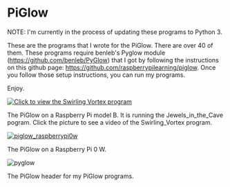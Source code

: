 # PiGlow
NOTE: I'm currently in the process of updating these programs to Python 3.

These are the programs that I wrote for the PiGlow. There are over 40 of them.
These programs require benleb's Pyglow module (https://github.com/benleb/PyGlow) that I got by following the instructions on this github page: 
https://github.com/raspberrypilearning/piglow. 
Once you follow those setup instructions, you can run my programs. 

Enjoy.

[![Click to view the Swirling Vortex program](https://user-images.githubusercontent.com/13591438/37532617-6b52247e-2937-11e8-9d27-41549082a5db.JPG)](https://www.dropbox.com/s/qhf1xob3y65rx51/PiGlow.AVI?dl=0)

The PiGlow on a Raspberry Pi model B. It is running the Jewels_in_the_Cave pogram. Click the picture to see a video of the Swirling_Vortex program.

[![piglow_raspberrypi0w](https://user-images.githubusercontent.com/13591438/37556301-16c44d66-29c2-11e8-836f-78b8a7abae76.JPG)](https://www.dropbox.com/s/9ebpebg76f5ml73/PiGlow_RaspberryPi0W.AVI?dl=0)

The PiGlow on a Raspberry Pi 0 W. 


![pyglow](https://user-images.githubusercontent.com/13591438/45901583-0a04a780-bda9-11e8-9e0e-051bc3d6e172.png)

The PiGlow header for my PiGlow programs.
